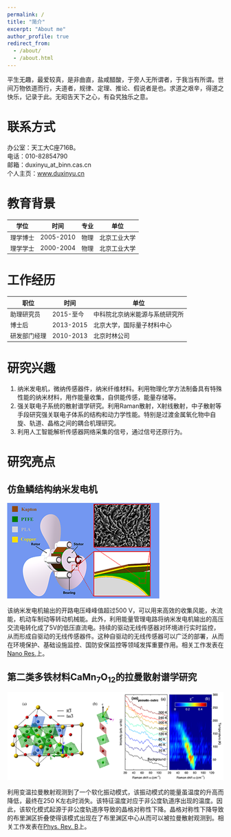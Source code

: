 ```yaml
---
permalink: /
title: "简介"
excerpt: "About me"
author_profile: true
redirect_from: 
  - /about/
  - /about.html
---
```


平生无趣，最爱较真，是非曲直，盐咸醋酸，于旁人无所谓者，于我当有所谓。世间万物依道而行，夫道者，规律、定理、推论、假说者是也。求道之艰辛，得道之快乐，记录于此。无昭告天下之心，有旮旯独乐之意。 

联系方式
======
办公室：天工大C座716B。  
电话：010-82854790  
邮箱：duxinyu_at_binn.cas.cn  
个人主页：www.duxinyu.cn

教育背景
======

| 学位   | 时间        | 专业   | 单位     |
| ---- | --------- | ---- | ------ |
| 理学博士 | 2005-2010 | 物理   | 北京工业大学 |
| 理学学士 | 2000-2004 | 物理   | 北京工业大学 |

工作经历
=======

| 职位     | 时间        | 单位              |
| ------ | --------- | --------------- |
| 助理研究员  | 2015-至今   | 中科院北京纳米能源与系统研究所 |
| 博士后    | 2013-2015 | 北京大学，国际量子材料中心   |
| 研发部门经理 | 2010-2013 | 北京时林公司          |

研究兴趣
=======

1. 纳米发电机，微纳传感器件，纳米纤维材料。利用物理化学方法制备具有特殊性能的纳米材料，用作能量收集，自供能传感，能量存储等。
2. 强关联电子系统的散射谱学研究。利用Raman散射，X射线散射，中子散射等手段研究强关联电子体系的结构和动力学性能。特别是过渡金属氧化物中自旋、轨道、晶格之间的耦合机理研究。
3. 利用人工智能解析传感器网络采集的信号，通过信号还原行为。

研究亮点
=======

## 仿鱼鳞结构纳米发电机

![](../_pages/fishscale/pic.png)

该纳米发电机输出的开路电压峰峰值超过500 V，可以用来高效的收集风能，水流能，机动车制动等转动机械能。此外，利用能量管理电路将纳米发电机输出的高压交流电转化成了5V的低压直流电。持续的驱动无线传感器对环境进行实时监控，从而形成自驱动的无线传感器件。这种自驱动的无线传感器可以广泛的部署，从而在环境保护、基础设施监控、国防安保监控等领域发挥重要作用。相关工作发表在[Nano Res.](http://www.thenanoresearch.com/work_just.asp)上。

## 第二类多铁材料CaMn<sub>7</sub>O<sub>12</sub>的拉曼散射谱学研究

![](../_pages/cmo/pic.png)

利用变温拉曼散射观测到了一个软化振动模式，该振动模式的能量虽温度的升高而降低，最终在250 K左右时消失。该特征温度对应于非公度轨道序出现的温度。因此，该软化模式起源于非公度轨道序导致的晶格对称性下降。晶格对称性下降导致的布里渊区折叠使得该模式出现在了布里渊区中心从而可以被拉曼散射观测到。相关工作发表在[Phys. Rev. B](https://journals.aps.org/prb/abstract/10.1103/PhysRevB.90.104414)上。